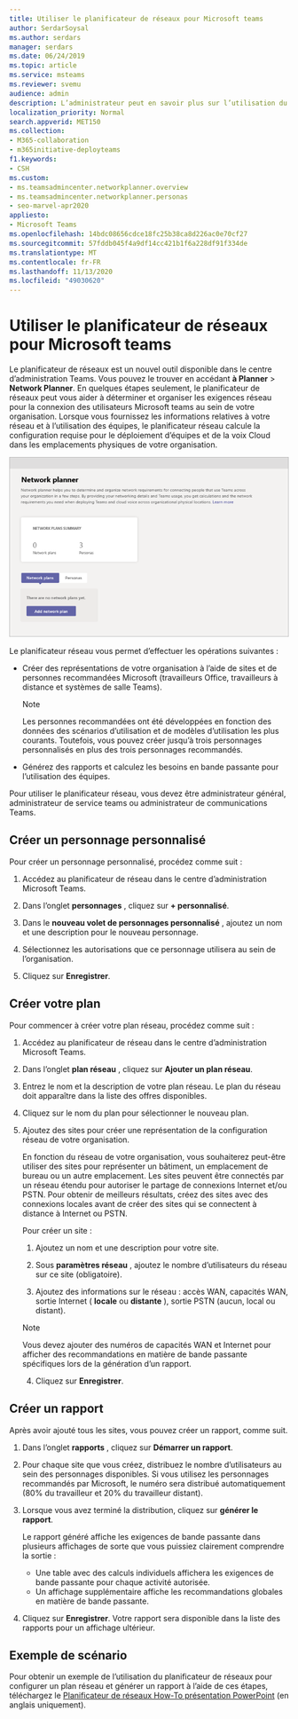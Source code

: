 ```yaml
---
title: Utiliser le planificateur de réseaux pour Microsoft teams
author: SerdarSoysal
ms.author: serdars
manager: serdars
ms.date: 06/24/2019
ms.topic: article
ms.service: msteams
ms.reviewer: svemu
audience: admin
description: L’administrateur peut en savoir plus sur l’utilisation du planificateur de réseau pour déterminer la configuration requise pour le réseau de Microsoft Teams.
localization_priority: Normal
search.appverid: MET150
ms.collection:
- M365-collaboration
- m365initiative-deployteams
f1.keywords:
- CSH
ms.custom:
- ms.teamsadmincenter.networkplanner.overview
- ms.teamsadmincenter.networkplanner.personas
- seo-marvel-apr2020
appliesto:
- Microsoft Teams
ms.openlocfilehash: 14bdc08656cdce18fc25b38ca8d226ac0e70cf27
ms.sourcegitcommit: 57fddb045f4a9df14cc421b1f6a228df91f334de
ms.translationtype: MT
ms.contentlocale: fr-FR
ms.lasthandoff: 11/13/2020
ms.locfileid: "49030620"
---
```

# <a name="use-the-network-planner-for-microsoft-teams"></a>Utiliser le planificateur de réseaux pour Microsoft teams

Le planificateur de réseaux est un nouvel outil disponible dans le centre d’administration Teams. Vous pouvez le trouver en accédant **à Planner**  >  **Network Planner**. En quelques étapes seulement, le planificateur de réseaux peut vous aider à déterminer et organiser les exigences réseau pour la connexion des utilisateurs Microsoft teams au sein de votre organisation. Lorsque vous fournissez les informations relatives à votre réseau et à l’utilisation des équipes, le planificateur réseau calcule la configuration requise pour le déploiement d’équipes et de la voix Cloud dans les emplacements physiques de votre organisation.

![Capture d’écran du planificateur de réseaux](media/network-planner.png)

Le planificateur réseau vous permet d’effectuer les opérations suivantes :

- Créer des représentations de votre organisation à l’aide de sites et de personnes recommandées Microsoft (travailleurs Office, travailleurs à distance et systèmes de salle Teams).

    > [!NOTE]
    > Les personnes recommandées ont été développées en fonction des données des scénarios d’utilisation et de modèles d’utilisation les plus courants. Toutefois, vous pouvez créer jusqu’à trois personnages personnalisés en plus des trois personnages recommandés.

- Générez des rapports et calculez les besoins en bande passante pour l’utilisation des équipes.

Pour utiliser le planificateur réseau, vous devez être administrateur général, administrateur de service teams ou administrateur de communications Teams.

## <a name="create-a-custom-persona"></a>Créer un personnage personnalisé

Pour créer un personnage personnalisé, procédez comme suit :

1. Accédez au planificateur de réseau dans le centre d’administration Microsoft Teams.

2. Dans l’onglet **personnages** , cliquez sur **+ personnalisé**. 

3. Dans le **nouveau volet de personnages personnalisé** , ajoutez un nom et une description pour le nouveau personnage.

4. Sélectionnez les autorisations que ce personnage utilisera au sein de l’organisation.

5. Cliquez sur **Enregistrer**.

## <a name="build-your-plan"></a>Créer votre plan

Pour commencer à créer votre plan réseau, procédez comme suit :

1. Accédez au planificateur de réseau dans le centre d’administration Microsoft Teams.

2. Dans l’onglet **plan réseau** , cliquez sur **Ajouter un plan réseau**.

3. Entrez le nom et la description de votre plan réseau. Le plan du réseau doit apparaître dans la liste des offres disponibles.

4. Cliquez sur le nom du plan pour sélectionner le nouveau plan.

5. Ajoutez des sites pour créer une représentation de la configuration réseau de votre organisation.

    En fonction du réseau de votre organisation, vous souhaiterez peut-être utiliser des sites pour représenter un bâtiment, un emplacement de bureau ou un autre emplacement. Les sites peuvent être connectés par un réseau étendu pour autoriser le partage de connexions Internet et/ou PSTN. Pour obtenir de meilleurs résultats, créez des sites avec des connexions locales avant de créer des sites qui se connectent à distance à Internet ou PSTN.

    Pour créer un site :

    1. Ajoutez un nom et une description pour votre site.

    2. Sous **paramètres réseau** , ajoutez le nombre d’utilisateurs du réseau sur ce site (obligatoire).

    3. Ajoutez des informations sur le réseau : accès WAN, capacités WAN, sortie Internet ( **locale** ou **distante** ), sortie PSTN (aucun, local ou distant).

      > [!NOTE]
      > Vous devez ajouter des numéros de capacités WAN et Internet pour afficher des recommandations en matière de bande passante spécifiques lors de la génération d’un rapport.

    4. Cliquez sur **Enregistrer**.

## <a name="create-a-report"></a>Créer un rapport

Après avoir ajouté tous les sites, vous pouvez créer un rapport, comme suit.

1. Dans l’onglet **rapports** , cliquez sur **Démarrer un rapport**.

2. Pour chaque site que vous créez, distribuez le nombre d’utilisateurs au sein des personnages disponibles. Si vous utilisez les personnages recommandés par Microsoft, le numéro sera distribué automatiquement (80% du travailleur et 20% du travailleur distant).

3. Lorsque vous avez terminé la distribution, cliquez sur **générer le rapport**.

    Le rapport généré affiche les exigences de bande passante dans plusieurs affichages de sorte que vous puissiez clairement comprendre la sortie :
    - Une table avec des calculs individuels affichera les exigences de bande passante pour chaque activité autorisée.
    - Un affichage supplémentaire affiche les recommandations globales en matière de bande passante.

4. Cliquez sur **Enregistrer**. Votre rapport sera disponible dans la liste des rapports pour un affichage ultérieur.

## <a name="example-scenario"></a>Exemple de scénario

Pour obtenir un exemple de l’utilisation du planificateur de réseaux pour configurer un plan réseau et générer un rapport à l’aide de ces étapes, téléchargez le [Planificateur de réseaux How-To présentation PowerPoint](https://github.com/MicrosoftDocs/OfficeDocs-SkypeForBusiness/blob/live/Teams/downloads/network-planner-how-to.pptx?raw=true) (en anglais uniquement).
